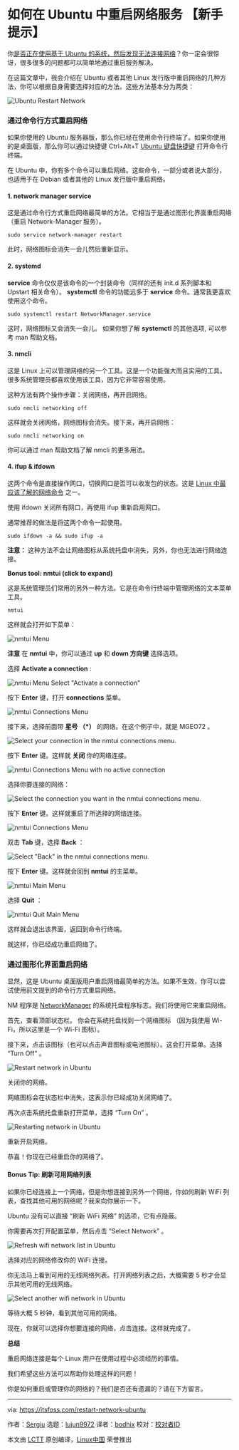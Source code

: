 [#]: collector: (lujun9972)
[#]: translator: (bodhix)
[#]: reviewer: ( )
[#]: publisher: ( )
[#]: url: ( )
[#]: subject: (How to Restart a Network in Ubuntu [Beginner’s Tip])
[#]: via: (https://itsfoss.com/restart-network-ubuntu)
[#]: author: (Sergiu https://itsfoss.com/author/sergiu/)

如何在 Ubuntu 中重启网络服务 【新手提示】
======

你[是否正在使用基于 Ubuntu 的系统，然后发现无法连接网络][1]？你一定会很惊讶，很多很多的问题都可以简单地通过重启服务解决。

在这篇文章中，我会介绍在 Ubuntu 或者其他 Linux 发行版中重启网络的几种方法，你可以根据自身需要选择对应的方法。这些方法基本分为两类：

![Ubuntu Restart Network][2]

### 通过命令行方式重启网络

如果你使用的 Ubuntu 服务器版，那么你已经在使用命令行终端了。如果你使用的是桌面版，那么你可以通过快捷键 Ctrl+Alt+T [Ubuntu 键盘快捷键][3] 打开命令行终端。

在 Ubuntu 中，你有多个命令可以重启网络。这些命令，一部分或者说大部分，也适用于在 Debian 或者其他的 Linux 发行版中重启网络。

#### 1\. network manager service

这是通过命令行方式重启网络最简单的方法。它相当于是通过图形化界面重启网络（重启 Network-Manager 服务）。

```
sudo service network-manager restart
```

此时，网络图标会消失一会儿然后重新显示。

#### 2\. systemd

**service** 命令仅仅是该命令的一个封装命令（同样的还有 init.d 系列脚本和 Upstart 相关命令）。 **systemctl** 命令的功能远多于 **service** 命令。通常我更喜欢使用这个命令。

```
sudo systemctl restart NetworkManager.service
```

这时，网络图标又会消失一会儿。 如果你想了解 **systemctl** 的其他选项, 可以参考 man 帮助文档。

#### 3\. nmcli

这是 Linux 上可以管理网络的另一个工具。这是一个功能强大而且实用的工具。很多系统管理员都喜欢使用该工具，因为它非常容易使用。

这种方法有两个操作步骤：关闭网络，再开启网络。

```
sudo nmcli networking off
```

这样就会关闭网络，网络图标会消失。接下来，再开启网络：

```
sudo nmcli networking on
```

你可以通过 man 帮助文档了解 nmcli 的更多用法。

#### 4\. ifup & ifdown

这两个命令是直接操作网口，切换网口是否可以收发包的状态。这是 [Linux 中最应该了解的网络命令][4] 之一。

使用 ifdown 关闭所有网口，再使用 ifup 重新启用网口。

通常推荐的做法是将这两个命令一起使用。

```
sudo ifdown -a && sudo ifup -a
```

**注意：** 这种方法不会让网络图标从系统托盘中消失，另外，你也无法进行网络连接。

**Bonus tool: nmtui (click to expand)**

这是系统管理员们常用的另外一种方法。它是在命令行终端中管理网络的文本菜单工具。

```
nmtui
```

这样就会打开如下菜单：

![nmtui Menu][5]

**注意** 在 **nmtui** 中，你可以通过 **up** 和 **down 方向键** 选择选项。

选择 **Activate a connection** :

![nmtui Menu Select "Activate a connection"][6]

按下 **Enter** 键，打开 **connections** 菜单。

![nmtui Connections Menu][7]

接下来，选择前面带 **星号 （*）** 的网络。在这个例子中，就是 MGEO72 。

![Select your connection in the nmtui connections menu.][8]

按下 **Enter** 键。这样就 **关闭** 你的网络连接。

![nmtui Connections Menu with no active connection][9]

选择你要连接的网络：

![Select the connection you want in the nmtui connections menu.][10]

按下 **Enter** 键。这样就重启了所选择的网络连接。

![nmtui Connections Menu][11]

双击 **Tab** 键，选择 **Back** ：

![Select "Back" in the nmtui connections menu.][12]

按下 **Enter** 键。这样就会回到 **nmtui** 的主菜单。

![nmtui Main Menu][13]

选择 **Quit** ：

![nmtui Quit Main Menu][14]

这样就会退出该界面，返回到命令行终端。

就这样，你已经成功重启网络了。

### 通过图形化界面重启网络

显然，这是 Ubuntu 桌面版用户重启网络最简单的方法。如果不生效，你可以尝试使用前文提到的命令行方式重启网络。

NM 程序是 [NetworkManager][15] 的系统托盘程序标志。我们将使用它来重启网络。

首先，查看顶部状态栏。 你会在系统托盘找到一个网络图标 （因为我使用 Wi-Fi，所以这里是一个 Wi-Fi 图标）。

接下来，点击该图标（也可以点击声音图标或电池图标）。这会打开菜单。选择 “Turn Off” 。

![Restart network in Ubuntu][16]

关闭你的网络。

网络图标会在状态栏中消失，这表示你已经成功关闭网络了。

再次点击系统托盘重新打开菜单，选择 “Turn On” 。

![Restarting network in Ubuntu][17]

重新开启网络。

恭喜！你现在已经重启你的网络了。

#### Bonus Tip: 刷新可用网络列表

如果你已经连接上一个网络，但是你想连接到另外一个网络，你如何刷新 WiFi 列表，查找其他可用的网络呢？我来向你展示一下。

Ubuntu 没有可以直接 “刷新 WiFi 网络” 的选项，它有点隐蔽。

你需要再次打开配置菜单，然后点击 “Select Network” 。

![Refresh wifi network list in Ubuntu][18]

选择对应的网络修改你的 WiFi 连接。

你无法马上看到可用的无线网络列表。打开网络列表之后，大概需要 5 秒才会显示其他可用的无线网络。

![Select another wifi network in Ubuntu][19]

等待大概 5 秒钟，看到其他可用的网络。

现在，你就可以选择你想要连接的网络，点击连接。这样就完成了。

**总结**

重启网络连接是每个 Linux 用户在使用过程中必须经历的事情。

我们希望这些方法可以帮助你处理这样的问题！

你是如何重启或管理你的网络的？我们是否还有遗漏的？请在下方留言。


--------------------------------------------------------------------------------

via: https://itsfoss.com/restart-network-ubuntu

作者：[Sergiu][a]
选题：[lujun9972][b]
译者：[bodhix](https://github.com/译者ID)
校对：[校对者ID](https://github.com/校对者ID)

本文由 [LCTT](https://github.com/LCTT/TranslateProject) 原创编译，[Linux中国](https://linux.cn/) 荣誉推出

[a]: https://itsfoss.com/author/sergiu/
[b]: https://github.com/lujun9972
[1]: https://itsfoss.com/fix-no-wireless-network-ubuntu/
[2]: https://i1.wp.com/itsfoss.com/wp-content/uploads/2019/03/ubuntu-restart-network.png?resize=800%2C450&ssl=1
[3]: https://itsfoss.com/ubuntu-shortcuts/
[4]: https://itsfoss.com/basic-linux-networking-commands/
[5]: https://i1.wp.com/itsfoss.com/wp-content/uploads/2019/03/nmtui_menu.png?fit=800%2C602&ssl=1
[6]: https://i2.wp.com/itsfoss.com/wp-content/uploads/2019/03/nmtui_menu_select_option.png?fit=800%2C579&ssl=1
[7]: https://i1.wp.com/itsfoss.com/wp-content/uploads/2019/03/nmui_connection_menu_on.png?fit=800%2C585&ssl=1
[8]: https://i1.wp.com/itsfoss.com/wp-content/uploads/2019/03/nmui_select_connection_on.png?fit=800%2C576&ssl=1
[9]: https://i1.wp.com/itsfoss.com/wp-content/uploads/2019/03/nmui_connection_menu_off.png?fit=800%2C572&ssl=1
[10]: https://i0.wp.com/itsfoss.com/wp-content/uploads/2019/03/nmui_select_connection_off.png?fit=800%2C566&ssl=1
[11]: https://i1.wp.com/itsfoss.com/wp-content/uploads/2019/03/nmui_connection_menu_on-1.png?fit=800%2C585&ssl=1
[12]: https://i1.wp.com/itsfoss.com/wp-content/uploads/2019/03/nmui_connection_menu_back.png?fit=800%2C585&ssl=1
[13]: https://i1.wp.com/itsfoss.com/wp-content/uploads/2019/03/nmtui_menu_select_option-1.png?fit=800%2C579&ssl=1
[14]: https://i2.wp.com/itsfoss.com/wp-content/uploads/2019/03/nmui_menu_quit.png?fit=800%2C580&ssl=1
[15]: https://wiki.gnome.org/Projects/NetworkManager
[16]: https://i2.wp.com/itsfoss.com/wp-content/uploads/2019/03/restart-network-ubuntu-1.jpg?resize=800%2C400&ssl=1
[17]: https://i2.wp.com/itsfoss.com/wp-content/uploads/2019/03/restart-network-ubuntu-2.jpg?resize=800%2C400&ssl=1
[18]: https://i2.wp.com/itsfoss.com/wp-content/uploads/2019/03/select-wifi-network-ubuntu.jpg?resize=800%2C400&ssl=1
[19]: https://i1.wp.com/itsfoss.com/wp-content/uploads/2019/03/select-wifi-network-ubuntu-1.jpg?resize=800%2C400&ssl=1
[20]: https://i1.wp.com/itsfoss.com/wp-content/uploads/2019/03/ubuntu-restart-network.png?fit=800%2C450&ssl=1
